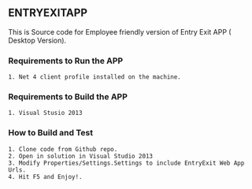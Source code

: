 ## ENTRYEXITAPP


This is Source code for Employee friendly version of Entry Exit APP ( Desktop Version).

### Requirements to Run the APP

    1. Net 4 client profile installed on the machine.

### Requirements to Build the APP

    1. Visual Stusio 2013

### How to Build and Test


    1. Clone code from Github repo.
    2. Open in solution in Visual Studio 2013
    3. Modify Properties/Settings.Settings to include EntryExit Web App Urls.
    4. Hit F5 and Enjoy!.
